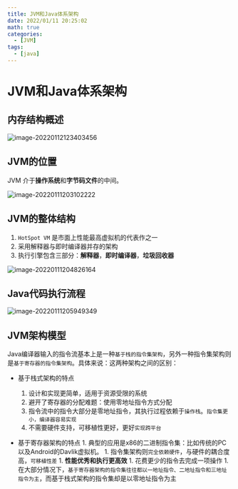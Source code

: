 ```yaml
---
title: JVM和Java体系架构
date: 2022/01/11 20:25:02
math: true
categories:
  - [JVM]
tags:
  - [java]
---
```

# JVM和Java体系架构

##  内存结构概述

![image-20220112123403456](https://fastly.jsdelivr.net/gh/xiaou66/picture@master/image/1646538232141image-20220112123403456.png)


## JVM的位置

 JVM 介于**操作系统**和**字节码文件**的中间。

 ![image-20220111203102222](https://fastly.jsdelivr.net/gh/xiaou66/picture@master/image/1646538236132image-20220111203102222.png)

## JVM的整体结构

1. `HotSpot VM` 是市面上性能最高虚拟机的代表作之一
2. 采用解释器与即时编译器并存的架构
3. 执行引擎包含三部分：**解释器**，**即时编译器**，**垃圾回收器**

 ![image-20220111204826164](https://fastly.jsdelivr.net/gh/xiaou66/picture@master/image/1646538240139image-20220111204826164.png)

## Java代码执行流程

![image-20220111205949349](https://fastly.jsdelivr.net/gh/xiaou66/picture@master/image/1646538244133image-20220111205949349.png)

## JVM架构模型

Java编译器输入的指令流基本上是一种`基于栈的指令集架构`，另外一种指令集架构则是`基于寄存器的指令集架构`。具体来说：这两种架构之间的区别：

- 基于栈式架构的特点
  1. 设计和实现更简单，适用于资源受限的系统
  2. 避开了寄存器的分配难题：使用零地址指令方式分配
  3. 指令流中的指令大部分是零地址指令，其执行过程依赖于`操作栈`。`指令集更小，编译器容易实现`
  4. 不需要硬件支持，可移植性更好，更好`实现跨平台`

- 基于寄存器架构的特点
      1. 典型的应用是x86的二进制指令集：比如传统的PC以及Android的Davlik虚拟机。
      1. 指令集架构则`完全依赖硬件`，与硬件的耦合度高，`可移植性差`
      1. **性能优秀和执行更高效**
      1. 花费更少的指令去完成一项操作
      1. 在大部分情况下，`基于寄存器架构的指令集往往都以一地址指令、二地址指令和三地址指令为主`，而基于栈式架构的指令集却是以零地址指令为主